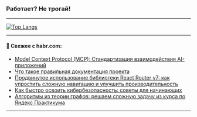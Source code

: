 ### Работает? Не трогай!

---
<!--
#### 🛠️ Technical stack:

![Java](https://img.shields.io/badge/Java-informational?logo=Oracle&style=flat&logoColor=white&color=FF4500)
![Kotlin](https://img.shields.io/badge/Kotlin-informational?logo=Kotlin&style=flat&logoColor=white&color=774D97)
![TS](https://img.shields.io/badge/TypeScript-informational?logo=typeScript&style=flat&logoColor=black&color=017acc)
![Python](https://img.shields.io/badge/Python-informational?logo=Python&style=flat&logoColor=black&color=ffdd54) <br>
![Spring](https://img.shields.io/badge/Spring-informational?logo=Spring&style=flat&logoColor=white&color=6DB33F) 
![SpringBoot](https://img.shields.io/badge/SpringBoot-informational?logo=SpringBoot&style=flat&logoColor=white&color=6DB33F)
![Nest](https://img.shields.io/badge/NestJS-informational?logo=NestJS&style=flat&logoColor=white&color=E0234E) 
![NodeJS](https://img.shields.io/badge/NodeJS-informational?logo=node.js&style=flat&logoColor=white&color=70A760)<br>
![PostgreSQL](https://img.shields.io/badge/PostgreSQL-informational?logo=PostgreSQL&style=flat&logoColor=white&color=DAA520)
![MongoDB](https://img.shields.io/badge/MongoDB-informational?logo=MongoDB&style=flat&logoColor=white&color=870000)
![Apache](https://img.shields.io/badge/Apache-informational?logo=apache&style=flat&logoColor=white&color=f74e28)

___ 
-->

<!--- #### 🛠️ : --->

[![Top Langs](https://github-readme-stats-82jvfl3w3-advtsettinggmailcoms-projects.vercel.app/api/top-langs/?username=zloylis&langs_count=10&hide_title=true&title_color=e6edf3&size_weight=0.5&count_weight=0.5&layout=compact&hide_progress=true&hide_border=true&theme=dracula)](https://github.com/zloylis)

<!---


####  :octocat:&nbsp;&nbsp; Статистика:

![GitHub stats](https://github-readme-stats-u2qms2cxw-advtsettinggmailcoms-projects.vercel.app/api?username=zloylis&show_icons=true&hide_border=true&theme=dracula&title_color=e6edf3&include_all_commits=true&count_private=true&hide_rank=false&hide_title=true&rank_icon=github)
-->
---

#### 💬 Свежее с habr.com:

<!-- BLOG-POST-LIST:START -->
- [Model Context Protocol &lpar;MCP&rpar;: Стандартизация взаимодействия AI-приложений](https://habr.com/ru/articles/879970/?utm_source=habrahabr&utm_medium=rss&utm_campaign=879970)
- [Что такое правильная документация проекта](https://habr.com/ru/articles/879968/?utm_source=habrahabr&utm_medium=rss&utm_campaign=879968)
- [Продвинутое использование библиотеки React Router v7: как упростить сложную навигацию и улучшить производительность](https://habr.com/ru/companies/clevertec/articles/877682/?utm_source=habrahabr&utm_medium=rss&utm_campaign=877682)
- [Как быстро освоить кибербезопасность: советы для начинающих](https://habr.com/ru/companies/sberbank/articles/879948/?utm_source=habrahabr&utm_medium=rss&utm_campaign=879948)
- [Алгоритмы из теории графов: решаем сложную задачу из курса по Яндекс Практикума](https://habr.com/ru/companies/yandex_praktikum/articles/877964/?utm_source=habrahabr&utm_medium=rss&utm_campaign=877964)
<!-- BLOG-POST-LIST:END -->

---
